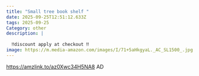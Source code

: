 ```yaml
---
title: "Small tree book shelf "
date: 2025-09-25T12:51:12.633Z
tags: 2025-09-25
Category: other
description: |
  
  ‼️discount apply at checkout ‼️
image: https://m.media-amazon.com/images/I/71+5aHkgyaL._AC_SL1500_.jpg
---
```

https://amzlink.to/az0Xwc34H5NA8
AD